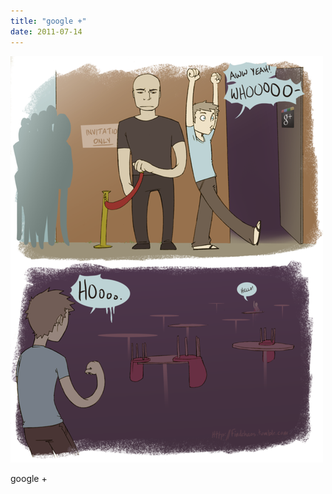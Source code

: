 ```yaml
---
title: "google +"
date: 2011-07-14
---
```


![2011-07-14-sv5zchcz.png](/images/2011-07-14-sv5zchcz.png)

google + 